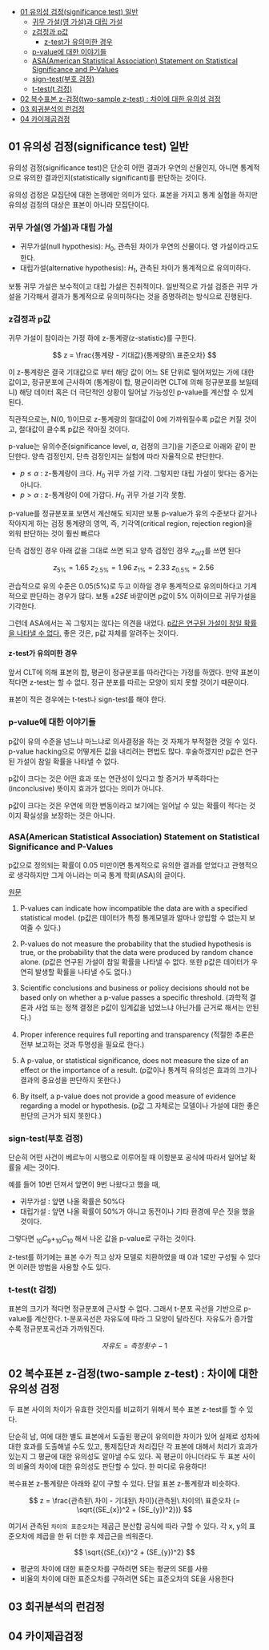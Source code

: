 <!-- @import "[TOC]" {cmd="toc" depthFrom=1 depthTo=6 orderedList=false} -->

<!-- code_chunk_output -->

- [01 유의성 검정(significance test) 일반](#01-유의성-검정significance-test-일반)
  - [귀무 가설(영 가설)과 대립 가설](#귀무-가설영-가설과-대립-가설)
  - [z검정과 p값](#z검정과-p값)
    - [z-test가 유의미한 경우](#z-test가-유의미한-경우)
  - [p-value에 대한 이야기들](#p-value에-대한-이야기들)
  - [ASA(American Statistical Association) Statement on Statistical Significance and P-Values](#asaamerican-statistical-association-statement-on-statistical-significance-and-p-values)
  - [sign-test(부호 검정)](#sign-test부호-검정)
  - [t-test(t 검정)](#t-testt-검정)
- [02 복수표본 z-검정(two-sample z-test) : 차이에 대한 유의성 검정](#02-복수표본-z-검정two-sample-z-test--차이에-대한-유의성-검정)
- [03 회귀분석의 런검정](#03-회귀분석의-런검정)
- [04 카이제곱검정](#04-카이제곱검정)

<!-- /code_chunk_output -->

## 01 유의성 검정(significance test) 일반

유의성 검정(significance test)은 단순히 어떤 결과가 우연의 산물인지, 아니면 통계적으로 유의한 결과인지(statistically significant)를 판단하는 것이다.

유의성 검정은 모집단에 대한 논쟁에만 의미가 있다. 표본을 가지고 통계 실험을 하지만 유의성 검정의 대상은 표본이 아니라 모집단이다.

### 귀무 가설(영 가설)과 대립 가설

- 귀무가설(null hypothesis): $H_0$, 관측된 차이가 우연의 산물이다. 영 가설이라고도 한다.
- 대립가설(alternative hypothesis): $H_1$, 관측된 차이가 통계적으로 유의미하다.

보통 귀무 가설은 보수적이고 대립 가설은 진취적이다. 일반적으로 가설 검증은 귀무 가설을 기각해서 결과가 통계적으로 유의미하다는 것을 증명하려는 방식으로 진행된다.

### z검정과 p값

귀무 가설이 참이라는 가정 하에 z-통계량(z-statistic)를 구한다.

$$
z = \frac{통계량 - 기대값}{통계량의\ 표준오차}
$$

이 z-통계량은 결국 기대값으로 부터 해당 값이 어느 SE 단위로 떨어져있는 가에 대한 값이고, 정규분포에 근사하여 (통계량이 합, 평균이라면 CLT에 의해 정규분포를 보일테니) 해당 데이터 혹은 더 극단적인 상황이 일어날 가능성인 p-value를 계산할 수 있게 된다.

직관적으로는, N(0, 1)이므로 z-통계량의 절대값이 0에 가까워질수록 p값은 커질 것이고, 절대값이 클수록 p값은 작아질 것이다.

p-value는 유의수준(significance level, $\alpha$, 검정의 크기)을 기준으로 아래와 같이 판단한다.
양측 검정인지, 단측 검정인지는 실험에 따라 자율적으로 판단한다.

- $p \le \alpha$ : z-통계량이 크다. $H_0$ 귀무 가설 기각. 그렇지만 대립 가설이 맞다는 증거는 아니다.
- $p \gt \alpha$ : z-통계량이 0에 가깝다. $H_0$ 귀무 가설 기각 못함.

p-value를 정규분포표 보면서 계산해도 되지만 보통 p-value가 유의 수준보다 같거나 작아지게 하는 검정 통계량의 영역, 즉, 기각역(critical region, rejection region)을 외워 판단하는 것이 훨씬 빠르다

단측 검정인 경우 아래 값을 그대로 쓰면 되고 양측 검정인 경우 $z_{\alpha/2}$를 쓰면 된다

$$
z_{5\%} = 1.65 \
z_{2.5\%} = 1.96 \
z_{1\%} = 2.33 \
z_{0.5\%} = 2.56 \
$$

관습적으로 유의 수준은 0.05(5%)로 두고 이하일 경우 통계적으로 유의미하다고 기계적으로 판단하는 경우가 많다.
보통 $\pm 2SE$ 바깥이면 p값이 5% 이하이므로 귀무가설을 기각한다.

그런데 ASA에서는 꼭 그렇지는 않다는 의견을 내었다. <ins>p값은 연구된 가설이 참일 확률을 나타낼 수 없다.</ins> 좋은 것은, p값 자체를 알려주는 것이다.

#### z-test가 유의미한 경우

앞서 CLT에 의해 표본의 합, 평균이 정규분포를 따라간다는 가정를 하였다. 만약 표본이 적다면 z-test는 할 수 없다. 정규 분포를 따르는 모양이 되지 못할 것이기 때문이다.

표본이 적은 경우에는 t-test나 sign-test를 해야 한다.

### p-value에 대한 이야기들

p값이 유의 수준을 넘느냐 마느냐로 의사결정을 하는 것 자체가 부적절한 것일 수 있다. p-value hacking으로 어떻게든 값을 내리려는 편법도 많다. 후술하겠지만 p값은 연구된 가설이 참일 확률을 나타낼 수 없다.

p값이 크다는 것은 어떤 효과 또는 연관성이 있다고 할 증거가 부족하다는 (inconclusive) 뜻이지 효과가 없다는 의미가 아니다.

p값이 크다는 것은 우연에 의한 변동이라고 보기에는 일어날 수 있는 확률이 적다는 것이지 확실성을 보장하는 것은 아니다.

### ASA(American Statistical Association) Statement on Statistical Significance and P-Values

p값으로 정의되는 확률이 0.05 미만이면 통계적으로 유의한 결과를 얻었다고 관행적으로 생각하지만 그게 아니라는 미국 통계 학회(ASA)의 글이다.

[원문](https://amstat.tandfonline.com/doi/full/10.1080/00031305.2016.1154108?scroll=top&needAccess=true#.Y53lGuxBz9B)

1. P-values can indicate how incompatible the data are with a specified statistical model. (p값은 데이터가 특정 통계모델과 얼마나 양립할 수 없는지 보여줄 수 있다.)

2. P-values do not measure the probability that the studied hypothesis is true, or the probability that the data were produced by random chance alone. (p값은 연구된 가설이 참일 확률을 나타낼 수 없다. 또한 p값은 데이터가 우연히 발생할 확률을 나타낼 수도 없다.)

3. Scientific conclusions and business or policy decisions should not be based only on whether a p-value passes a specific threshold. (과학적 결론과 사업 또는 정책 결정은 p값이 임계값을 넘었느냐 아닌가를 근거로 해서는 안된다.)

4. Proper inference requires full reporting and transparency (적절한 추론은 전부 보고하는 것과 투명성을 필요로 한다.)

5. A p-value, or statistical significance, does not measure the size of an effect or the importance of a result. (p값이나 통계적 유의성은 효과의 크기나 결과의 중요성을 판단하지 못한다.)

6. By itself, a p-value does not provide a good measure of evidence regarding a model or hypothesis. (p값 그 자체로는 모델이나 가설에 대한 좋은 판단의 근거가 되지 못한다.)

### sign-test(부호 검정)

단순히 어떤 사건이 베르누이 시행으로 이루어질 때 이항분포 공식에 따라서 일어날 확률을 세는 것이다.

예를 들어 10번 던져서 앞면이 9번 나왔다고 했을 때,

- 귀무가설 : 앞면 나올 확률은 50%다
- 대립가설 : 앞면 나올 확률이 50%가 아니고 동전이나 기타 환경에 무슨 짓을 했을 것이다.

그렇다면 $_{10}C_{9} + _{10}C_{10}$ 해서 나온 값을 p-value로 구하는 것이다.

z-test를 하기에는 표본 수가 적고 상자 모델로 치환하였을 때 0과 1로만 구성될 수 있다면 이러한 방법을 사용할 수도 있다.

### t-test(t 검정)

표본의 크기가 적다면 정규분포에 근사할 수 없다. 그래서 t-분포 곡선을 기반으로 p-value를 계산한다. t-분포곡선은 자유도에 따라 그 모양이 달라진다. 자유도가 증가할 수록 정규분포곡선과 가까워진다.

$$
자유도 = 측정횟수 - 1
$$

## 02 복수표본 z-검정(two-sample z-test) : 차이에 대한 유의성 검정

두 표본 사이의 차이가 유효한 것인지를 비교하기 위해서 복수 표본 z-test를 할 수 있다.

단순히 남, 여에 대한 별도 표본에서 도출된 평균이 유의미한 차이가 있어 실제로 성차에 대한 효과를 도출해낼 수도 있고,
통제집단과 처리집단 각 표본에 대해서 처리가 효과가 있는지 그 평균에 대한 유의성도 알아낼 수도 있다. 꼭 평균이 아니더라도 두 표본 사이의 비율의 차이에 대한 유의성도 판단할 수 있다. 한 마디로 유용하다!

복수표본 z-통계량은 아래와 같이 구할 수 있다. 단일 표본 z-통계량과 비슷하다.

$$
z = \frac{관측된\ 차이 - 기대된\ 차이}{관측된\ 차이의\ 표준오차 (= \sqrt{(SE_{x})^2 + (SE_{y})^2})}
$$

여기서 관측된 `차이의 표준오차`는 제곱근 분산합 공식에 따라 구할 수 있다. 각 x, y의 표준오차에 제곱을 한 뒤 더한 후 제곱근을 씌워준다.

$$
\sqrt{(SE_{x})^2 + (SE_{y})^2}
$$

- 평균의 차이에 대한 표준오차를 구하려면 SE는 평균의 SE를 사용
- 비율의 차이에 대한 표준오차를 구하려면 SE는 표준오차의 SE을 사용한다

## 03 회귀분석의 런검정

## 04 카이제곱검정

